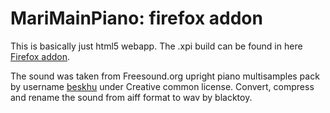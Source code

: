 # MariMainPiano: firefox addon

This is basically just html5 webapp.
The .xpi build can be found in here [Firefox addon](https://addons.mozilla.org/en-US/firefox/addon/marimainpiano/).

The sound was taken from Freesound.org upright piano multisamples pack by username [beskhu](http://www.freesound.org/people/beskhu/) under Creative common license.
Convert, compress and rename the sound from aiff format to wav by blacktoy.
